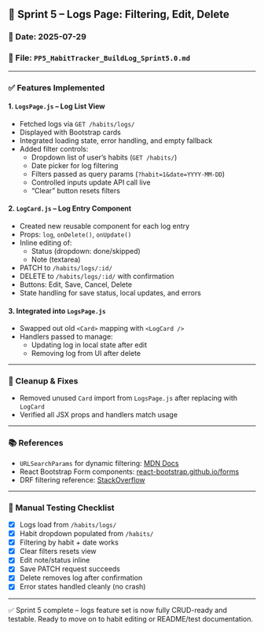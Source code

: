 ## 🔄 Sprint 5 – Logs Page: Filtering, Edit, Delete

### 📅 Date: 2025-07-29  
### 📁 File: `PP5_HabitTracker_BuildLog_Sprint5.0.md`

---

### ✅ Features Implemented

#### 1. `LogsPage.js` – Log List View
- Fetched logs via `GET /habits/logs/`
- Displayed with Bootstrap cards
- Integrated loading state, error handling, and empty fallback
- Added filter controls:
  - Dropdown list of user’s habits (`GET /habits/`)
  - Date picker for log filtering
  - Filters passed as query params (`?habit=1&date=YYYY-MM-DD`)
  - Controlled inputs update API call live
  - “Clear” button resets filters

#### 2. `LogCard.js` – Log Entry Component
- Created new reusable component for each log entry
- Props: `log`, `onDelete()`, `onUpdate()`
- Inline editing of:
  - Status (dropdown: done/skipped)
  - Note (textarea)
- PATCH to `/habits/logs/:id/`
- DELETE to `/habits/logs/:id/` with confirmation
- Buttons: Edit, Save, Cancel, Delete
- State handling for save status, local updates, and errors

#### 3. Integrated into `LogsPage.js`
- Swapped out old `<Card>` mapping with `<LogCard />`
- Handlers passed to manage:
  - Updating log in local state after edit
  - Removing log from UI after delete

---

### 🧹 Cleanup & Fixes

- Removed unused `Card` import from `LogsPage.js` after replacing with `LogCard`
- Verified all JSX props and handlers match usage

---

### 📚 References

- `URLSearchParams` for dynamic filtering: [MDN Docs](https://developer.mozilla.org/en-US/docs/Web/API/URLSearchParams)
- React Bootstrap Form components: [react-bootstrap.github.io/forms](https://react-bootstrap.github.io/forms/)
- DRF filtering reference: [StackOverflow](https://stackoverflow.com/q/73471301)

---

### 🧪 Manual Testing Checklist

- [x] Logs load from `/habits/logs/`
- [x] Habit dropdown populated from `/habits/`
- [x] Filtering by habit + date works
- [x] Clear filters resets view
- [x] Edit note/status inline
- [x] Save PATCH request succeeds
- [x] Delete removes log after confirmation
- [x] Error states handled cleanly (no crash)

---

✅ Sprint 5 complete – logs feature set is now fully CRUD-ready and testable.
Ready to move on to habit editing or README/test documentation.